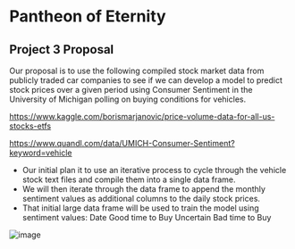 # Pantheon of Eternity

## Project 3 Proposal

Our proposal is to use the following compiled stock market data from publicly traded car companies to see if we can develop a model to predict stock prices over a given period using Consumer Sentiment in the University of Michigan polling on buying conditions for vehicles.

https://www.kaggle.com/borismarjanovic/price-volume-data-for-all-us-stocks-etfs

https://www.quandl.com/data/UMICH-Consumer-Sentiment?keyword=vehicle

* Our initial plan it to use an iterative process to cycle through the vehicle stock text files and compile them into a single data frame.
* We will then iterate through the data frame to append the monthly sentiment values as additional columns to the daily stock prices.
* That initial large data frame will be used to train the model using sentiment values: Date	Good time to Buy	Uncertain	Bad time to Buy

![image](https://user-images.githubusercontent.com/73665660/119438083-46b09b80-bcd4-11eb-9f11-0cefd75d09d6.png)


